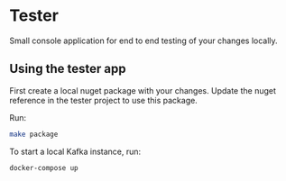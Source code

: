 # Tester

Small console application for end to end testing of your changes locally.

## Using the tester app

First create a local nuget package with your changes. Update the nuget reference in the tester project to use this package.

Run:

```bash
make package
```

To start a local Kafka instance, run:

```bash
docker-compose up
```
